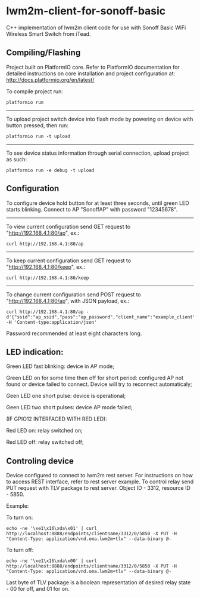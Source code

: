 # lwm2m-client-for-sonoff-basic

C++ implementation of lwm2m client code for use with Sonoff Basic WiFi Wireless Smart Switch from iTead.

## Compiling/Flashing

Project built on PlatformIO core. Refer to PlatformIO documentation for detailed instructions on core installation and project configuration at: http://docs.platformio.org/en/latest/


To compile project run:

    platformio run

------------------------------------------------------------------------------------------------------------------------------

To upload project switch device into flash mode by powering on device with button pressed, then run:

    platformio run -t upload

------------------------------------------------------------------------------------------------------------------------------

To see device status information through serial connection, upload project as such:

    platformio run -e debug -t upload


## Configuration

To configure device hold button for at least three seconds, until green LED starts blinking. Connect to AP "SonoffAP" with password "12345678".

------------------------------------------------------------------------------------------------------------------------------

To view current configuration send GET request to "http://192.168.4.1:80/ap", ex.:

    curl http://192.168.4.1:80/ap

------------------------------------------------------------------------------------------------------------------------------

To keep current configuration send GET request to "http://192.168.4.1:80/keep", ex.:

    curl http://192.168.4.1:80/keep

------------------------------------------------------------------------------------------------------------------------------

To change current configuration send POST request to "http://192.168.4.1:80/ap", with JSON payload, ex.:

    curl http://192.168.4.1:80/ap -d'{"ssid":"ap_ssid","pass":"ap_password","client_name":"example_client","server_address":"coap://192.168.0.1:5555"}' -H 'Content-type:application/json'

Password recommended at least eight characters long.


## LED indication:

Green LED fast blinking: device in AP mode;

Green LED on for some time then off for short period: configured AP not found or device failed to connect. Device will try to reconnect automaticaly;

Geen LED one short pulse: device is operational;

Geen LED two short pulses: device AP mode failed;

(IF GPIO12 INTERFACED WITH RED LED):

Red LED on: relay switched on;

Red LED off: relay switched off;


## Controling device

Device configured to connect to lwm2m rest server. For instructions on how to access REST interface, refer to rest server example. To control relay send PUT request with TLV package to rest server. Object ID - 3312, resource ID - 5850.

Example:

To turn on:

    echo -ne '\xe1\x16\xda\x01' | curl http://localhost:8888/endpoints/clientname/3312/0/5850 -X PUT -H "Content-Type: application/vnd.oma.lwm2m+tlv" --data-binary @-

To turn off:

    echo -ne '\xe1\x16\xda\x00' | curl http://localhost:8888/endpoints/clientname/3312/0/5850 -X PUT -H "Content-Type: application/vnd.oma.lwm2m+tlv" --data-binary @-

Last byte of TLV package is a boolean representation of desired relay state - 00 for off, and 01 for on.




